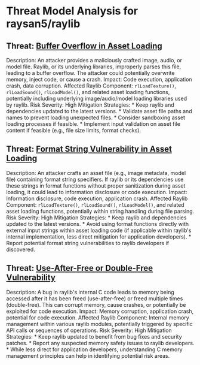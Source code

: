 # Threat Model Analysis for raysan5/raylib

## Threat: [Buffer Overflow in Asset Loading](./threats/buffer_overflow_in_asset_loading.md)

Description: An attacker provides a maliciously crafted image, audio, or model file. Raylib, or its underlying libraries, improperly parses this file, leading to a buffer overflow. The attacker could potentially overwrite memory, inject code, or cause a crash.
Impact: Code execution, application crash, data corruption.
Affected Raylib Component: `rlLoadTexture()`, `rlLoadSound()`, `rlLoadModel()`, and related asset loading functions, potentially including underlying image/audio/model loading libraries used by raylib.
Risk Severity: High
Mitigation Strategies:
    * Keep raylib and dependencies updated to the latest versions.
    * Validate asset file paths and names to prevent loading unexpected files.
    * Consider sandboxing asset loading processes if feasible.
    * Implement input validation on asset file content if feasible (e.g., file size limits, format checks).

## Threat: [Format String Vulnerability in Asset Loading](./threats/format_string_vulnerability_in_asset_loading.md)

Description: An attacker crafts an asset file (e.g., image metadata, model file) containing format string specifiers. If raylib or its dependencies use these strings in format functions without proper sanitization during asset loading, it could lead to information disclosure or code execution.
Impact: Information disclosure, code execution, application crash.
Affected Raylib Component: `rlLoadTexture()`, `rlLoadSound()`, `rlLoadModel()`, and related asset loading functions, potentially within string handling during file parsing.
Risk Severity: High
Mitigation Strategies:
    * Keep raylib and dependencies updated to the latest versions.
    * Avoid using format functions directly with external input strings within asset loading code (if applicable within raylib's internal implementation, less direct mitigation for application developers).
    * Report potential format string vulnerabilities to raylib developers if discovered.

## Threat: [Use-After-Free or Double-Free Vulnerability](./threats/use-after-free_or_double-free_vulnerability.md)

Description: A bug in raylib's internal C code leads to memory being accessed after it has been freed (use-after-free) or freed multiple times (double-free). This can corrupt memory, cause crashes, or potentially be exploited for code execution.
Impact: Memory corruption, application crash, potential for code execution.
Affected Raylib Component: Internal memory management within various raylib modules, potentially triggered by specific API calls or sequences of operations.
Risk Severity: High
Mitigation Strategies:
    * Keep raylib updated to benefit from bug fixes and security patches.
    * Report any suspected memory safety issues to raylib developers.
    * While less direct for application developers, understanding C memory management principles can help in identifying potential risk areas.

